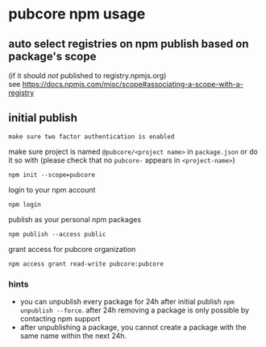 # pubcore npm usage

## auto select registries on npm publish based on package's scope
(if it should _not_ published to registry.npmjs.org)  
see
https://docs.npmjs.com/misc/scope#associating-a-scope-with-a-registry

## initial publish
	make sure two factor authentication is enabled

  make sure project is named `@pubcore/<project name>` in `package.json` or do it so with (please check that no `pubcore-` appears in `<project-name>`)
  ```
  npm init --scope=pubcore
  ```


  login to your npm account
  ```
  npm login
  ```
  publish as your personal npm packages
  ```
  npm publish --access public
  ```
  grant access for pubcore organization
  ```
  npm access grant read-write pubcore:pubcore
  ```
  ### hints

  * you can unpublish every package for 24h after initial publish `npm unpublish --force`.
  after 24h removing a package is only possible by contacting npm support
  * after unpublishing a package, you cannot create a package with the same name within the next 24h.
